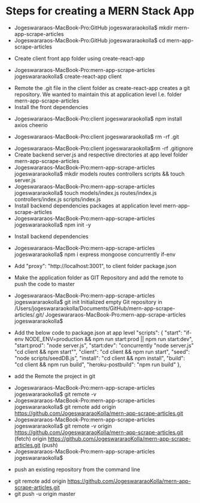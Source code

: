 # Steps for creating a MERN Stack App

- Jogeswararaos-MacBook-Pro:GitHub jogeswararaokolla\$ mkdir mern-app-scrape-articles
- Jogeswararaos-MacBook-Pro:GitHub jogeswararaokolla\$ cd mern-app-scrape-articles

* Create client front app folder using create-react-app

- Jogeswararaos-MacBook-Pro:mern-app-scrape-articles jogeswararaokolla\$ create-react-app client

* Remote the .git file in the client folder as create-react-app creates a git repository.
  We wanted to maintain this at application level I.e. folder mern-app-scrape-articles
* Install the front dependencies

- Jogeswararaos-MacBook-Pro:client jogeswararaokolla\$ npm install axios cheerio

* Jogeswararaos-MacBook-Pro:client jogeswararaokolla\$ rm -rf .git

- Jogeswararaos-MacBook-Pro:client jogeswararaokolla\$rm -rf .gitignore
- Create backend server.js and respective directories at app level folder mern-app-scrape-articles
- Jogeswararaos-MacBook-Pro:mern-app-scrape-articles jogeswararaokolla\$ mkdir models routes controllers scripts && touch server.js
- Jogeswararaos-MacBook-Pro:mern-app-scrape-articles jogeswararaokolla\$ touch models/index.js routes/index.js controllers/index.js scripts/index.js
- Install backend dependencies packages at application level mern-app-scrape-articles
- Jogeswararaos-MacBook-Pro:mern-app-scrape-articles jogeswararaokolla\$ npm init -y

* Install backend dependencies

- Jogeswararaos-MacBook-Pro:mern-app-scrape-articles jogeswararaokolla\$ npm i express mongoose concurrently if-env

- Add "proxy": "http://localhost:3001", to client folder package.json

* Make the application folder as GIT Repository and add the remote to push the code to master

- Jogeswararaos-MacBook-Pro:mern-app-scrape-articles jogeswararaokolla$ git init
Initialized empty Git repository in /Users/jogeswararaokolla/Documents/GitHub/mern-app-scrape-articles/.git/
Jogeswararaos-MacBook-Pro:mern-app-scrape-articles jogeswararaokolla$

- Add the below code to package.json at app level
  "scripts": {
  "start": "if-env NODE_ENV=production && npm run start:prod || npm run start:dev",
  "start:prod": "node server.js",
  "start:dev": "concurrently \"node server.js\" \"cd client && npm start\"",
  "client": "cd client && npm run start",
  "seed": "node scripts/seedDB.js",
  "install": "cd client && npm install",
  "build": "cd client && npm run build",
  "heroku-postbuild": "npm run build"
  },

* add the Remote the project in git

- Jogeswararaos-MacBook-Pro:mern-app-scrape-articles jogeswararaokolla\$ git remote -v
- Jogeswararaos-MacBook-Pro:mern-app-scrape-articles jogeswararaokolla\$ git remote add origin https://github.com/JogeswararaoKolla/mern-app-scrape-articles.git
- Jogeswararaos-MacBook-Pro:mern-app-scrape-articles jogeswararaokolla\$ git remote -v
  origin https://github.com/JogeswararaoKolla/mern-app-scrape-articles.git (fetch)
  origin https://github.com/JogeswararaoKolla/mern-app-scrape-articles.git (push)
- Jogeswararaos-MacBook-Pro:mern-app-scrape-articles jogeswararaokolla\$

* push an existing repository from the command line

- git remote add origin https://github.com/JogeswararaoKolla/mern-app-scrape-articles.git
- git push -u origin master
